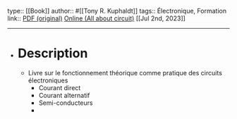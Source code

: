 type:: [[Book]]
author:: #[[Tony R. Kuphaldt]]
tags:: Électronique, Formation
link:: [PDF (original)](https://www.ibiblio.org/kuphaldt/electricCircuits/) [Online (All about circuit)](https://www.allaboutcircuits.com/textbook/) 
[[Jul 2nd, 2023]]
***

- # Description
	- Livre sur le fonctionnement théorique comme pratique des circuits électroniques
		- Courant direct
		- Courant alternatif
		- Semi-conducteurs
		-